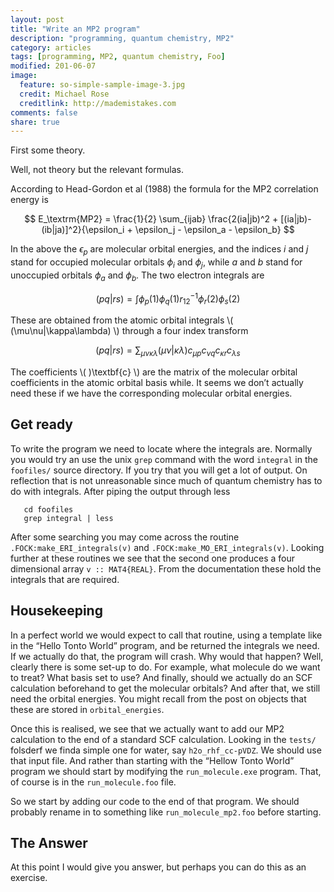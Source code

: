 ```yaml
---
layout: post
title: "Write an MP2 program"
description: "programming, quantum chemistry, MP2"
category: articles
tags: [programming, MP2, quantum chemistry, Foo]
modified: 201-06-07
image:
  feature: so-simple-sample-image-3.jpg
  credit: Michael Rose
  creditlink: http://mademistakes.com
comments: false
share: true
---
```


First some theory.

Well, not theory but the relevant formulas.

According to Head-Gordon et al (1988) the formula for the MP2 correlation
energy is

$$
E_\textrm{MP2} = 
\frac{1}{2}
\sum_{ijab}
\frac{2(ia|jb)^2 + [(ia|jb)-(ib|ja)]^2}{\epsilon_i + \epsilon_j - \epsilon_a - \epsilon_b}
$$

In the above the $\epsilon_p$ are molecular orbital energies, and the indices
$i$ and $j$ stand for occupied molecular orbitals $\phi_i$ and $\phi_j$, while $a$ and
$b$ stand for unoccupied orbitals $\phi_a$ and $\phi_b$. The two electron
integrals are

$$
(pq|rs) = \int \phi_p(1)\phi_q(1) r_{12}^{-1} \phi_r(2) \phi_s(2)
$$

These are obtained from the atomic orbital integrals \\( (\mu\nu|\kappa\lambda) \\) 
through a four index transform

$$
(pq|rs) = \sum_{\mu\nu\kappa\lambda}
          (\mu\nu|\kappa\lambda) c_{\mu p} c_{\nu q} c_{\kappa r} c_{\lambda s}
$$

The coefficients \\( )\textbf{c} \\) are the matrix of the molecular orbital
coefficients in the atomic orbital basis while. It seems we don’t actually need
these if we have the corresponding molecular orbital energies.

## Get ready

To write the program we need to locate where the integrals are. Normally you
would try an use the unix `grep` command with the word `integral` in the
`foofiles/` source directory. If you try that you will get a lot of output. On
reflection that is not unreasonable since much of quantum chemistry has to do
with integrals. After piping the output through less

~~~
   cd foofiles
   grep integral | less
~~~

After some searching you may come across the routine `.FOCK:make_ERI_integrals(v)` and
`.FOCK:make_MO_ERI_integrals(v)`. Looking further at these routines we see that the second
one produces a four dimensional array `v :: MAT4{REAL}`. From the documentation
these hold the integrals that are required.

## Housekeeping

In a perfect world we would expect to call that routine, using a template like 
in the “Hello Tonto World” program, and be returned the integrals we need. If
we actually do that, the program will crash. Why would that happen? Well, clearly
there is some set-up to do. For example, what molecule do we want to treat?
What basis set to use? And finally, should we actually do an SCF calculation beforehand
to get the molecular orbitals? And after that, we still need the orbital energies.
You might recall from the post on objects that these are stored in `orbital_energies`.

Once this is realised, we see that we actually want to add our MP2 calculation to
the end of a standard SCF calculation. Looking in the `tests/` folsderf we finda simple
one for water, say `h2o_rhf_cc-pVDZ`. We should use that input file. And rather than
starting with the “Hellow Tonto World” program we should start by modifying the
`run_molecule.exe` program. That, of course is in the `run_molecule.foo` file.

So we start by adding our code to the end of that program. We should probably rename in to
something like `run_molecule_mp2.foo` before starting.

## The Answer

At this point I would give you answer, but perhaps you can do this as an exercise.






